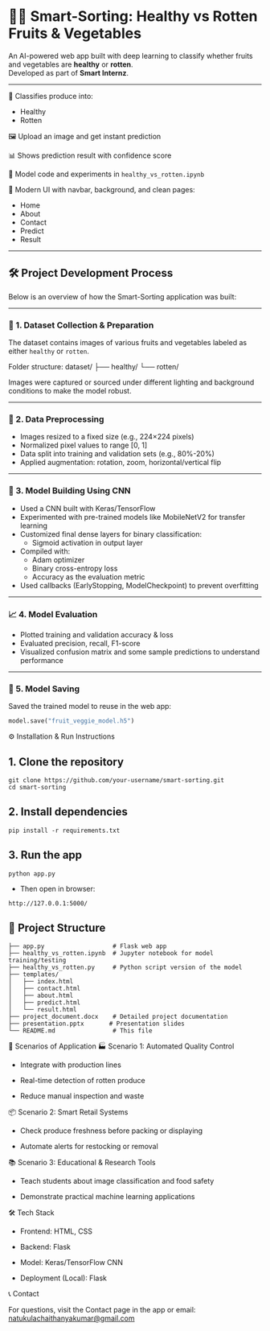 # 🥕🍎 Smart-Sorting: Healthy vs Rotten Fruits & Vegetables

An AI-powered web app built with deep learning to classify whether fruits and vegetables are **healthy** or **rotten**.  
Developed as part of **Smart Internz**.

---


🥕 Classifies produce into:
- Healthy
- Rotten

🖼 Upload an image and get instant prediction

📊 Shows prediction result with confidence score

📓 Model code and experiments in `healthy_vs_rotten.ipynb`

🎨 Modern UI with navbar, background, and clean pages:
- Home
- About
- Contact
- Predict
- Result

---

## 🛠 Project Development Process

Below is an overview of how the Smart-Sorting application was built:

---

### 📁 1. Dataset Collection & Preparation

The dataset contains images of various fruits and vegetables labeled as either `healthy` or `rotten`.

Folder structure:
dataset/
├── healthy/
└── rotten/




Images were captured or sourced under different lighting and background conditions to make the model robust.

---

### 🧹 2. Data Preprocessing

- Images resized to a fixed size (e.g., 224×224 pixels)
- Normalized pixel values to range [0, 1]
- Data split into training and validation sets (e.g., 80%-20%)
- Applied augmentation: rotation, zoom, horizontal/vertical flip

---

### 🧠 3. Model Building Using CNN

- Used a CNN built with Keras/TensorFlow
- Experimented with pre-trained models like MobileNetV2 for transfer learning
- Customized final dense layers for binary classification:
  - Sigmoid activation in output layer
- Compiled with:
  - Adam optimizer
  - Binary cross-entropy loss
  - Accuracy as the evaluation metric
- Used callbacks (EarlyStopping, ModelCheckpoint) to prevent overfitting

---

### 📈 4. Model Evaluation

- Plotted training and validation accuracy & loss
- Evaluated precision, recall, F1-score
- Visualized confusion matrix and some sample predictions to understand performance

---

### 💾 5. Model Saving

Saved the trained model to reuse in the web app:

```python
model.save("fruit_veggie_model.h5")
```


⚙ Installation & Run Instructions
## 1. Clone the repository
```
git clone https://github.com/your-username/smart-sorting.git
cd smart-sorting
```
## 2. Install dependencies
```
pip install -r requirements.txt
```

## 3. Run the app
```
python app.py
```
- Then open in browser:
```
http://127.0.0.1:5000/
```
## 📂 Project Structure
```
├── app.py                   # Flask web app
├── healthy_vs_rotten.ipynb  # Jupyter notebook for model training/testing
├── healthy_vs_rotten.py     # Python script version of the model
├── templates/
│   ├── index.html
│   ├── contact.html
│   ├── about.html
│   ├── predict.html
│   └── result.html
├── project_document.docx    # Detailed project documentation
├── presentation.pptx       # Presentation slides
└── README.md                # This file
```


🧠 Scenarios of Application
🏭 Scenario 1: Automated Quality Control
- Integrate with production lines

- Real-time detection of rotten produce

- Reduce manual inspection and waste

📦 Scenario 2: Smart Retail Systems
- Check produce freshness before packing or displaying

- Automate alerts for restocking or removal

📚 Scenario 3: Educational & Research Tools
- Teach students about image classification and food safety

- Demonstrate practical machine learning applications

🛠️ Tech Stack
- Frontend: HTML, CSS

- Backend: Flask

- Model: Keras/TensorFlow CNN

- Deployment (Local): Flask



📞 Contact

For questions, visit the Contact page in the app or email:
natukulachaithanyakumar@gmail.com


